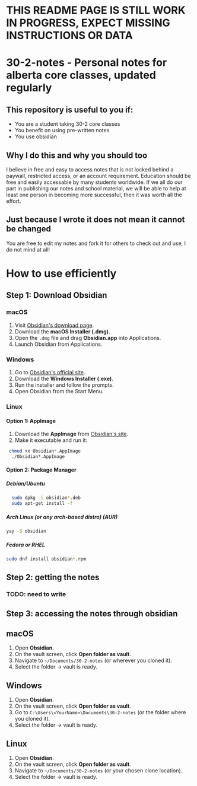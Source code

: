 # THIS README PAGE IS STILL WORK IN PROGRESS, EXPECT MISSING INSTRUCTIONS OR DATA

# 30-2-notes - Personal notes for alberta core classes, updated regularly 


## This repository is useful to you if:
* You are a student taking 30-2 core classes
* You benefit on using pre-written notes
* You use obsidian

## Why I do this and why you should too
 I believe in free and easy to access notes that is not locked behind a paywall, restricted access, or an account requirement. 
 Education should be free and easily accessable by many students worldwide. If we all do our part in publishing our notes and school material, we will be able to help at least one person in becoming more successful, then it was worth all the effort.

## Just because I wrote it does not mean it cannot be changed
You are free to edit my notes and fork it for others to check out and use, I do not mind at all!

# How to use efficiently

## Step 1: Download Obsidian 

### macOS
1. Visit [Obsidian's download page](https://obsidian.md).
2. Download the **macOS Installer (.dmg)**.
3. Open the `.dmg` file and drag **Obsidian.app** into Applications.
4. Launch Obsidian from Applications.

### Windows
1. Go to [Obsidian's official site](https://obsidian.md).
2. Download the **Windows Installer (.exe)**.
3. Run the installer and follow the prompts.
4. Open Obsidian from the Start Menu.

### Linux
#### Option 1: AppImage
1. Download the **AppImage** from [Obsidian's site](https://obsidian.md).
2. Make it executable and run it:
  ```bash
   chmod +x Obsidian*.AppImage
    ./Obsidian*.AppImage
  ``` 
#### Option 2: Package Manager 
##### Debian/Ubuntu
```bash
  sudo dpkg -i obsidian*.deb
  sudo apt-get install -f
```
##### Arch Linux (or any arch-based distro) (AUR)
  ```bash
  yay -S obsidian
  ```
##### Fedora or RHEL
  ```bash
  sudo dnf install obsidian*.rpm
  ```

## Step 2: getting the notes
### TODO: need to write

## Step 3: accessing the notes through obsidian


## macOS
1. Open **Obsidian**.
2. On the vault screen, click **Open folder as vault**.
3. Navigate to `~/Documents/30-2-notes` (or wherever you cloned it).
4. Select the folder → vault is ready.

## Windows
1. Open **Obsidian**.
2. On the vault screen, click **Open folder as vault**.
3. Go to `C:\Users\<YourName>\Documents\30-2-notes` (or the folder where you cloned it).
4. Select the folder → vault is ready.
## Linux
1. Open **Obsidian**.
2. On the vault screen, click **Open folder as vault**.
3. Navigate to `~/Documents/30-2-notes` (or your chosen clone location).
4. Select the folder → vault is ready.
